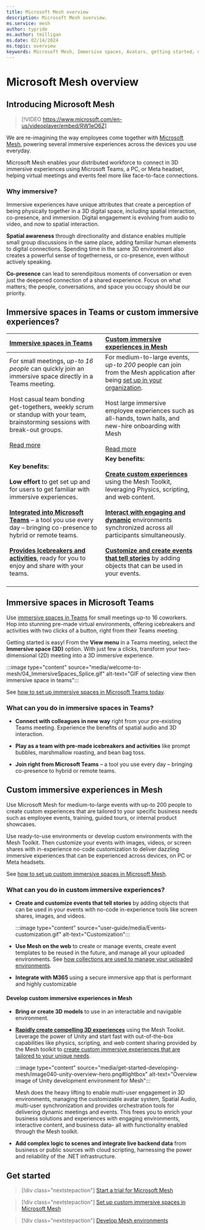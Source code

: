```yaml
---
title: Microsoft Mesh overview
description: Microsoft Mesh overview.
ms.service: mesh
author: typride
ms.author: tmilligan
ms.date: 02/14/2024
ms.topic: overview
keywords: Microsoft Mesh, Immersive spaces, Avatars, getting started, documentation, features
---
```


# Microsoft Mesh overview

## Introducing Microsoft Mesh

> [!VIDEO https://www.microsoft.com/en-us/videoplayer/embed/RW1eO6Z]

We are re-imagining the way employees come together with [Microsoft Mesh](https://www.microsoft.com/en-us/microsoft-teams/microsoft-mesh), powering several immersive experiences across the devices you use everyday.

Microsoft Mesh enables your distributed workforce to connect in 3D immersive experiences using Microsoft Teams, a PC, or Meta headset, helping virtual meetings and events feel more like face-to-face connections.

### Why immersive?

Immersive experiences have unique attributes that create a perception of being physically together in a 3D digital space, including spatial interaction, co-presence, and immersion. Digital engagement is evolving from audio to video, and now to spatial interaction.

**Spatial awareness** through directionality and distance enables multiple small group discussions in the same place, adding familiar human elements to digital connections. Spending time in the same 3D environment also creates a powerful sense of togetherness, or co-presence, even without actively speaking.

**Co-presence** can lead to serendipitous moments of conversation or even just the deepened connection of a shared experience. Focus on what matters; the people, conversations, and space you occupy should be our priority.

## Immersive spaces in Teams or custom immersive experiences?

|**[Immersive spaces in Teams](#immersive-spaces-in-microsoft-teams)** |[**Custom immersive experiences in Mesh**](#what-can-you-do-in-custom-immersive-experiences)  |
|:---------|:---------|
| For small meetings, *up-to 16 people* can quickly join an immersive space directly in a Teams meeting. <br><br> Host casual team bonding get-togethers, weekly scrum or standup with your team, brainstorming sessions with break-out groups. <br><br> [Read more](#what-can-you-do-in-immersive-spaces-in-teams) | For medium-to-large events, *up-to 200* people can join from the Mesh application after being [set up in your organization](Setup/Content/preparing-your-organization.md). <br><br> Host large immersive employee experiences such as all-hands, town halls, and new-hire onboarding with Mesh <br><br> [Read more](#what-can-you-do-in-custom-immersive-experiences)  |
|**Key benefits:** <br><br> **Low effort** to get set up and for users to get familiar with immersive experiences. <br><br>**[Integrated into Microsoft Teams](https://support.microsoft.com/en-us/office/get-started-with-immersive-spaces-in-microsoft-teams-4a6182f8-0f43-4c24-bb66-ef229fa221d8)** – a tool you use every day – bringing co-presence to hybrid or remote teams. <br><br> **[Provides Icebreakers and activities](https://support.microsoft.com/en-us/office/use-in-meeting-controls-for-immersive-spaces-in-microsoft-teams-ccf689d0-b47e-4e11-9eff-2ca0ce87f422#bkmk_social_games)**, ready for you to enjoy and share with your teams. | **Key benefits:** <br><br> **[Create custom experiences](develop/development-overview.md#what-you-can-do-with-mesh)** using the Mesh Toolkit, leveraging Physics, scripting, and web content.  <br><br> **[Interact with engaging and dynamic](user-guide/join-an-event.md)** environments synchronized across all participants simultaneously. <br><br> **[Customize and create events that tell stories](events-guide/customize-event.md)** by adding objects that can be used in your events.  <br><br>   |

## Immersive spaces in Microsoft Teams

Use [immersive spaces in Teams](https://support.microsoft.com/en-us/topic/4a6182f8-0f43-4c24-bb66-ef229fa221d8#ID0EBH=Microsoft_Teams) for small meetings up-to 16 coworkers. Hop into stunning pre-made virtual environments, offering icebreakers and activities with two clicks of a button, right from their Teams meeting.

Getting started is easy! From the **View menu** in a Teams meeting, select the **Immersive space (3D)** option. With just few a clicks, transform your two-dimensional (2D) meeting into a 3D immersive experience.

:::image type="content" source="media/welcome-to-mesh/04_ImmersiveSpaces_Splice.gif" alt-text="GIF of selecting view then immersive space in teams":::

See [how to set up immersive spaces in Microsoft Teams today](/microsoftteams/meeting-immersive-spaces).

### What can you do in immersive spaces in Teams?

- **Connect with colleagues in new way** right from your pre-existing Teams meeting. Experience the benefits of spatial audio and 3D interaction.

- **Play as a team with pre-made icebreakers and activities** like prompt bubbles, marshmallow roasting, and bean bag toss.

- **Join right from Microsoft Teams** – a tool you use every day – bringing co-presence to hybrid or remote teams.

## Custom immersive experiences in Mesh

Use Microsoft Mesh for medium-to-large events with up-to 200 people to create custom experiences that are tailored to your specific business needs such as employee events, training, guided tours, or internal product showcases.

Use ready-to-use environments or develop custom environments with the Mesh Toolkit. Then customize your events with images, videos, or screen shares with in-experience no-code customization to deliver dazzling immersive experiences that can be experienced across devices, on PC or Meta headsets.

See [how to set up custom immersive spaces in Microsoft Mesh](Setup/Content/setup-m365-mesh.md).

### What can you do in custom immersive experiences?

- **Create and customize events that tell stories** by adding objects that can be used in your events with no-code in-experience tools like screen shares, images, and videos.

    :::image type="content" source="user-guide/media/Events-customization.gif" alt-text="Customization":::

- **Use Mesh on the web** to create or manage events, create event templates to be reused in the future, and manage all your uploaded environments. See [how collections are used to manage your uploaded environments](setup/Content/manage-mesh-on-web.md).

- **Integrate with M365** using a secure immersive app that is performant and highly customizable

#### Develop custom immersive experiences in Mesh

- **Bring or create 3D models** to use in an interactable and navigable environment.

- **[Rapidly create compelling 3D experiences](develop/development-overview.md#what-you-can-do-with-mesh)** using the Mesh Toolkit. Leverage the power of Unity and start fast with out-of-the-box capabilities like physics, scripting, and web content sharing provided by the Mesh toolkit to [create custom immersive experiences that are tailored to your unique needs](develop/development-overview.md).

    :::image type="content" source="media/get-started-developing-mesh/image040-unity-overview-hero.png#lightbox" alt-text="Overview image of Unity development environment for Mesh":::

    Mesh does the heavy lifting to enable multi-user engagement in 3D environments, managing the customizable avatar system, Spatial Audio, multi-user synchronization and provides orchestration tools for delivering dynamic meetings and events. This frees you to enrich your business solutions and experiences with engaging environments, interactive content, and business data– all with functionality enabled through the Mesh toolkit.

- **Add complex logic to scenes and integrate live backend data** from business or public sources with cloud scripting, harnessing the power and reliability of the .NET infrastructure.

## Get started

> [!div class="nextstepaction"]
> [Start a trial for Microsoft Mesh](Setup/Content/it-admin-led-trials.md)

> [!div class="nextstepaction"]
> [Set up custom immersive spaces in Microsoft Mesh](Setup/Content/setup-m365-mesh.md)

> [!div class="nextstepaction"]
> [Develop Mesh environments](develop/development-overview.md)